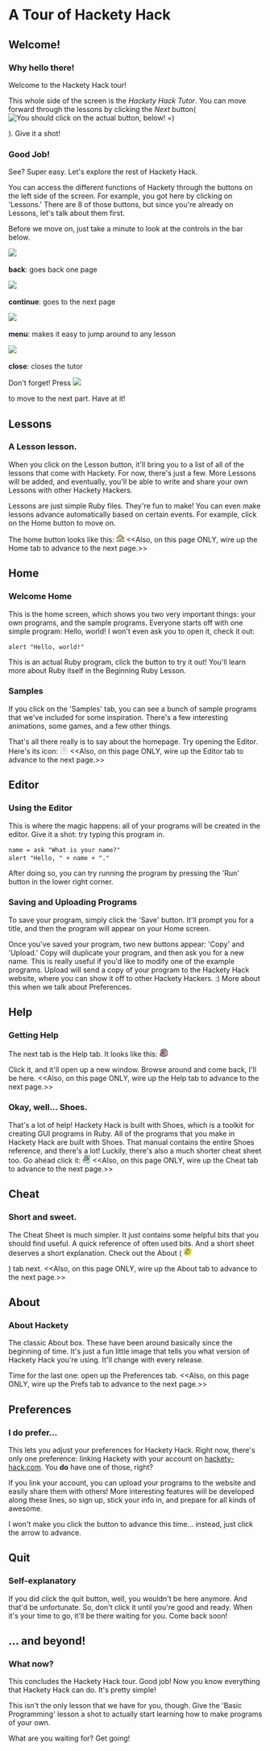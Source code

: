 
# A Tour of Hackety Hack

## Welcome!

### Why hello there!

Welcome to the Hackety Hack tour!


This whole side of the screen is the _Hackety Hack Tutor_. You can move forward through the lessons by clicking the _Next_ button(
![You should click on the actual button, below! =)](/icon_button/arrow_right)

). Give it a shot!

### Good Job!

See? Super easy. Let's explore the rest of Hackety Hack.

You can access the different functions of Hackety through the buttons on the left side of the screen. For example, you got here by clicking on 'Lessons.' There are 8 of those buttons, but since you're already on Lessons, let's talk about them first.

Before we move on, just take a minute to look at the controls in the bar below.

![](/icon_button/arrow_left)

__back__: goes back one page

![](/icon_button/arrow_right)

__continue__: goes to the next page

![](/icon_button/menu)

__menu__: makes it easy to jump around to any lesson

![](/icon_button/x)

__close__: closes the tutor

Don't forget! Press 
![](/icon_button/arrow_right)

to move to the next part. Have at it!

## Lessons

### A Lesson lesson.

When you click on the Lesson button, it'll bring you to a list of all of the lessons that come with Hackety. For now, there's just a few. More Lessons will be added, and eventually, you'll be able to write and share your own Lessons with other Hackety Hackers.

Lessons are just simple Ruby files. They're fun to make! You can even make lessons advance automatically based on certain events. For example, click  on the Home button to move on.

The home button looks like this:
![Not this one, silly! the one on the left!](static/tab-home.png)
<<Also, on this page ONLY, wire up the Home tab to advance to the next page.>>

## Home

### Welcome Home

This is the home screen, which shows you two very important things: your own programs, and the sample programs. Everyone starts off with one simple program: Hello, world! I won't even ask you to open it, check it out:

    alert "Hello, world!"

This is an actual Ruby program, click the button to try it out! You'll learn more about Ruby itself in the Beginning Ruby Lesson.

### Samples


If you click on the 'Samples' tab, you can see a bunch of sample programs that we've included for some inspiration. There's a few interesting animations, some games, and a few other things.

That's all there really is to say about the homepage. Try opening the Editor. Here's its icon:
![Not this one, silly! the one on the left!](static/tab-new.png)
<<Also, on this page ONLY, wire up the Editor tab to advance to the next page.>>

## Editor

### Using the Editor

This is where the magic happens: all of your programs will be created in the editor. Give it a shot: try typing this program in.

    name = ask "What is your name?"
    alert "Hello, " + name + "."


After doing so, you can try running the program by pressing the 'Run' button in the lower right corner.

### Saving and Uploading Programs

To save your program, simply click the 'Save' button. It'll prompt you for a title, and then the program will appear on your Home screen.

Once you've saved your program, two new buttons appear: 'Copy' and 'Upload.' Copy will duplicate your program, and then ask you for a new name. This  is really useful if you'd like to modify one of the example programs. Upload will send a copy of your program to the Hackety Hack website, where you can show it off to other Hackety Hackers. :) More about this when we talk about Preferences.

## Help

### Getting Help


The next tab is the Help tab. It looks like this: 
![Not this one, silly! the one on the left!](static/tab-help.png)

 Click it, and it'll open up a new window. Browse around and come back, I'll be here.
<<Also, on this page ONLY, wire up the Help tab to advance to the next page.>>

### Okay, well... Shoes.

That's a lot of help! Hackety Hack is built with Shoes, which is a toolkit for creating GUI programs in Ruby. All of the programs that you make in Hackety Hack are built with Shoes. That manual contains the entire Shoes reference, and there's a lot! Luckily, there's also a much shorter cheat sheet too. Go ahead click it:
![Not this one, silly! the one on the left!](static/tab-cheat.png)
<<Also, on this page ONLY, wire up the Cheat tab to advance to the next page.>>

## Cheat

### Short and sweet.


The Cheat Sheet is much simpler. It just contains some helpful bits that you should find useful. A quick reference of often used bits. And a short sheet deserves a short explanation. Check out the About (
![Not this one, silly! the one on the left!](static/tab-hand.png)

) tab next.
<<Also, on this page ONLY, wire up the About tab to advance to the next page.>>

## About

### About Hackety

The classic About box. These have been around basically since the beginning of time. It's just a fun little image that tells you what version of Hackety Hack you're using. It'll change with every release.

Time for the last one: open up the Preferences tab.
<<Also, on this page ONLY, wire up the Prefs tab to advance to the next page.>>

## Preferences

### I do prefer...

This lets you adjust your preferences for Hackety Hack. Right now, there's only one preference: linking Hackety with your account on [hackety-hack.com](http://hackety-hack.com). You __do__ have one of those, right?

If you link your account, you can upload your programs to the website and easily share them with others! More interesting features will be developed along these lines, so sign up, stick your info in, and prepare for all kinds of awesome.

I won't make you click the button to advance this time... instead, just click the arrow to advance.

## Quit

### Self-explanatory

If you did click the quit button, well, you wouldn't be here anymore. And that'd be unfortunate. So, don't click it until you're good and ready. When it's your time to go, it'll be there waiting for you. Come back soon!

## ... and beyond!

### What now?

This concludes the Hackety Hack tour. Good job! Now you know everything that Hackety Hack can do. It's pretty simple!

This isn't the only lesson that we have for you, though. Give the 'Basic Programming' lesson a shot to actually start learning how to make programs of your own.

What are you waiting for? Get going!
